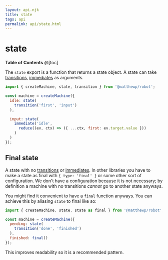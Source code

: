 ```yaml
---
layout: api.njk
title: state
tags: api
permalink: api/state.html
---
```


# state

__Table of Contents__
@[toc]

The `state` export is a function that returns a state object. A state can take [transitions](./transition.html), [immediates](./immediate.html) as arguments.

```js
import { createMachine, state, transition } from '@matthewp/robot';

const machine = createMachine({
  idle: state(
    transition('first', 'input')
  ),

  input: state(
    immediate('idle',
      reduce((ev, ctx) => ({ ...ctx, first: ev.target.value }))
    )
  )
});
```

## Final state

A state with no [transitions](./transition.html) or [immediates](./immediate.html). In other libraries you have to make a state as final with `{ type: 'final' }` or some other sort of configuration. We don't have a configuration because it is not necessary; by definition a machine with no transitions *cannot* go to another state anyways.

You might find it convenient to have a `final` function anyways. You can achieve this by aliasing `state` to final like so:

```js
import { createMachine, state, state as final } from '@matthewp/robot';

const machine = createMachine({
  pending: state(
    transition('done', 'finished')
  ),
  finished: final()
});
```

This improves readability so it is a recommended pattern.